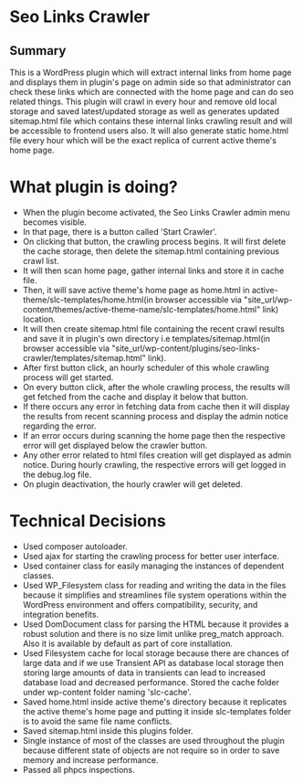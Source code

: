 # Seo Links Crawler
## Summary
This is a WordPress plugin which will extract internal links from home page and displays them in plugin's page on admin side so that administrator can check these links which are connected with the home page and can do seo related things. This plugin will crawl in every hour and remove old local storage and saved latest/updated storage as well as generates updated sitemap.html file which contains these internal links crawling result and will be accessible to frontend users also. It will also generate static home.html file every hour which will be the exact replica of current active theme's home page.

# What plugin is doing?
* When the plugin become activated, the Seo Links Crawler admin menu becomes visible. 
* In that page, there is a button called 'Start Crawler'. 
* On clicking that button, the crawling process begins. It will first delete the cache storage, then delete the sitemap.html containing previous crawl list. 
* It will then scan home page, gather internal links and store it in cache file. 
* Then, it will save active theme's home page as home.html in active-theme/slc-templates/home.html(in browser accessible via "site_url/wp-content/themes/active-theme-name/slc-templates/home.html" link) location. 
* It will then create sitemap.html file containing the recent crawl results and save it in plugin's own directory i.e templates/sitemap.html(in browser accessible via "site_url/wp-content/plugins/seo-links-crawler/templates/sitemap.html" link). 
* After first button click, an hourly scheduler of this whole crawling process will get started. 
* On every button click, after the whole crawling process, the results will get fetched from the cache and display it below that button. 
* If there occurs any error in fetching data from cache then it will display the results from recent scanning process and display the admin notice regarding the error. 
* If an error occurs during scanning the home page then the respective error will get displayed below the crawler button. 
* Any other error related to html files creation will get displayed as admin notice. During hourly crawling, the respective errors will get logged in the debug.log file. 
* On plugin deactivation, the hourly crawler will get deleted.

# Technical Decisions
* Used composer autoloader.
* Used ajax for starting the crawling process for better user interface.
* Used container class for easily managing the instances of dependent classes.
* Used WP_Filesystem class for reading and writing the data in the files because it simplifies and streamlines file system operations within the WordPress environment and offers compatibility, security, and integration benefits.
* Used DomDocument class for parsing the HTML because it provides a robust solution and there is no size limit unlike preg_match approach. Also it is available by default as part of core installation.
* Used Filesystem cache for local storage because there are chances of large data and if we use Transient API as database local storage then storing large amounts of data in transients can lead to increased database load and decreased performance. Stored the cache folder under wp-content folder naming 'slc-cache'.
* Saved home.html inside active theme's directory because it replicates the active theme's home page and putting it inside slc-templates folder is to avoid the same file name conflicts.
* Saved sitemap.html inside this plugins folder.
* Single instance of most of the classes are used throughout the plugin because different state of objects are not require so in order to save memory and increase performance.
* Passed all phpcs inspections.

